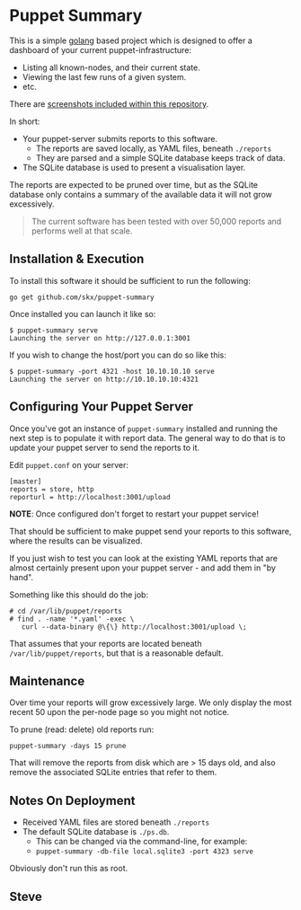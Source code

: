 Puppet Summary
==============

This is a simple [golang](https://golang.org/) based project which is designed to offer a dashboard of your current puppet-infrastructure:

* Listing all known-nodes, and their current state.
* Viewing the last few runs of a given system.
* etc.

There are [screenshots included within this repository](screenshots/).

In short:

* Your puppet-server submits reports to this software.
    * The reports are saved locally, as YAML files, beneath `./reports`
    * They are parsed and a simple SQLite database keeps track of data.
* The SQLite database is used to present a visualisation layer.

The reports are expected to be pruned over time, but as the SQLite database
only contains a summary of the available data it will not grow excessively.

> The current software has been tested with over 50,000 reports and performs well at that scale.


## Installation & Execution

To install this software it should be sufficient to run the following:

    go get github.com/skx/puppet-summary

Once installed you can launch it like so:

    $ puppet-summary serve
    Launching the server on http://127.0.0.1:3001

If you wish to change the host/port you can do so like this:

    $ puppet-summary -port 4321 -host 10.10.10.10 serve
    Launching the server on http://10.10.10.10:4321


## Configuring Your Puppet Server

Once you've got an instance of `puppet-summary` installed and running
the next step is to populate it with report data.  The general way to
do that is to update your puppet server to send the reports to it.

Edit `puppet.conf` on your server:

    [master]
    reports = store, http
    reporturl = http://localhost:3001/upload

**NOTE**: Once configured don't forget to restart your puppet service!

That should be sufficient to make puppet send your reports to this
software, where the results can be visualized.

If you just wish to test you can look at the existing YAML reports
that are almost certainly present upon your puppet server - and add
them in "by hand".

Something like this should do the job:

    # cd /var/lib/puppet/reports
    # find . -name '*.yaml' -exec \
       curl --data-binary @\{\} http://localhost:3001/upload \;

That assumes that your reports are located beneath `/var/lib/puppet/reports`,
but that is a reasonable default.


## Maintenance

Over time your reports will grow excessively large.  We only display
the most recent 50 upon the per-node page so you might not notice.

To prune (read: delete) old reports run:

    puppet-summary -days 15 prune

That will remove the reports from disk which are > 15 days old, and
also remove the associated SQLite entries that refer to them.


## Notes On Deployment

* Received YAML files are stored beneath `./reports`
* The default SQLite database is `./ps.db`.
    * This can be changed via the command-line, for example:
    * `puppet-summary -db-file local.sqlite3 -port 4323 serve`

Obviously don't run this as root.

 Steve
 --
